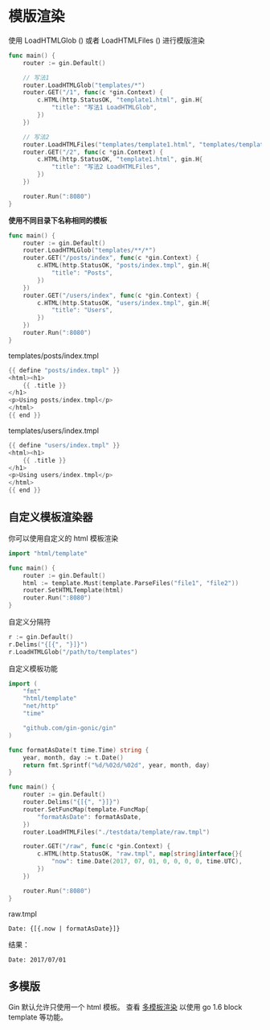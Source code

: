 # 模版渲染

使用 LoadHTMLGlob () 或者 LoadHTMLFiles () 进行模版渲染

```go
func main() {
	router := gin.Default()

	// 写法1
	router.LoadHTMLGlob("templates/*")
	router.GET("/1", func(c *gin.Context) {
		c.HTML(http.StatusOK, "template1.html", gin.H{
			"title": "写法1 LoadHTMLGlob",
		})
	})

	// 写法2
	router.LoadHTMLFiles("templates/template1.html", "templates/template2.html")
	router.GET("/2", func(c *gin.Context) {
		c.HTML(http.StatusOK, "template1.html", gin.H{
			"title": "写法2 LoadHTMLFiles",
		})
	})

	router.Run(":8080")
}
```

**使用不同目录下名称相同的模板**

```go
func main() {
    router := gin.Default()
    router.LoadHTMLGlob("templates/**/*")
    router.GET("/posts/index", func(c *gin.Context) {
        c.HTML(http.StatusOK, "posts/index.tmpl", gin.H{
            "title": "Posts",
        })
    })
    router.GET("/users/index", func(c *gin.Context) {
        c.HTML(http.StatusOK, "users/index.tmpl", gin.H{
            "title": "Users",
        })
    })
    router.Run(":8080")
}
```

templates/posts/index.tmpl

```go
{{ define "posts/index.tmpl" }}
<html><h1>
    {{ .title }}
</h1>
<p>Using posts/index.tmpl</p>
</html>
{{ end }}
```

templates/users/index.tmpl

```go
{{ define "users/index.tmpl" }}
<html><h1>
    {{ .title }}
</h1>
<p>Using users/index.tmpl</p>
</html>
{{ end }}
```

## 自定义模板渲染器

你可以使用自定义的 html 模板渲染

```go
import "html/template"

func main() {
    router := gin.Default()
    html := template.Must(template.ParseFiles("file1", "file2"))
    router.SetHTMLTemplate(html)
    router.Run(":8080")
}
```

自定义分隔符

```go
r := gin.Default()
r.Delims("{[{", "}]}")
r.LoadHTMLGlob("/path/to/templates")
```

自定义模板功能

```go
import (
    "fmt"
    "html/template"
    "net/http"
    "time"

    "github.com/gin-gonic/gin"
)

func formatAsDate(t time.Time) string {
    year, month, day := t.Date()
    return fmt.Sprintf("%d/%02d/%02d", year, month, day)
}

func main() {
    router := gin.Default()
    router.Delims("{[{", "}]}")
    router.SetFuncMap(template.FuncMap{
        "formatAsDate": formatAsDate,
    })
    router.LoadHTMLFiles("./testdata/template/raw.tmpl")

    router.GET("/raw", func(c *gin.Context) {
        c.HTML(http.StatusOK, "raw.tmpl", map[string]interface{}{
            "now": time.Date(2017, 07, 01, 0, 0, 0, 0, time.UTC),
        })
    })

    router.Run(":8080")
}
```

raw.tmpl

```gotemplate
Date: {[{.now | formatAsDate}]}
```

结果：

```
Date: 2017/07/01
```

## 多模版

Gin 默认允许只使用一个 html 模板。 查看 [多模板渲染](https://github.com/gin-contrib/multitemplate) 以使用 go 1.6 block template 等功能。